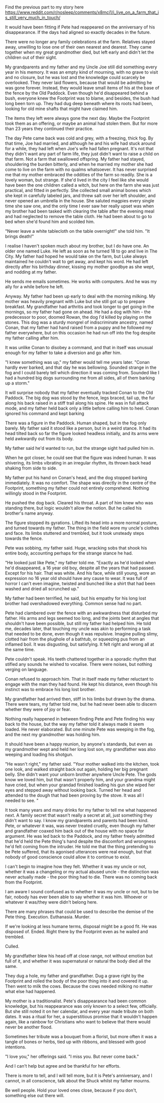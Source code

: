 Find the previous part to my story here https://www.reddit.com/r/nosleep/comments/x8mci1/i_live_on_a_farm_that_is_still_very_much_in_touch/ 

It would have been fitting if Pete had reappeared on the anniversary of his disappearance. If the days had aligned so exactly decades in the future.

There were no longer any family celebrations at the farm. Relatives stayed away, unwilling to lose one of their own nearest and dearest. They came together when my great grandmother died, but left early and didn't let the children out of their sight. 

My grandparents and my father and my Uncle Joe still did something every year in his memory. It was an empty kind of mourning, with no grave to visit and no closure, but he was lost and the knowledge could scarcely be overlooked. They never laid flowers, because that would be admitting he was gone forever. Instead, they would leave small items of his at the base of the fence by the Old Paddock. Even though he'd disappeared behind a bush, everyone knew the Footprint was to blame, and besides, the bush had long been torn up. They had dug deep beneath where its roots had been, looking for old mine shafts that might have claimed him. 

The items they left were always gone the next day. Maybe the Footprint took them as an offering, or maybe an animal had stolen them. But for more than 23 years they continued their practice.

The day Pete came back was cold and grey, with a freezing, thick fog. By that time, Joe had married, and although he and his wife had stuck around for a while, they had left when Joe's wife had fallen pregnant. It's not that they didn't want any part of farm life, they just didn't want to raise a child on that farm. Not a farm that swallowed offspring. My father had stayed, shouldering the burden bitterly, and when he married my mother she had come to live on the farm with no qualms whatsoever. It has never surprised me that my mother embraced the oddities of the farm so readily. She is a lovely woman, but strange. If she'd lived in the city I feel like she would have been the one children called a witch, but here on the farm she was just practical, and fitted in perfectly. She collected small animal bones which she kept in carefully labeled jars, and threw salt over her left shoulder, and never opened an umbrella in the house. She saluted magpies every single time she saw one, and the only time I ever saw her really upset was when my brother had been tasked with clearing the table after the evening meal and had neglected to remove the table cloth. He had been about to go to bed when she'd found him and scolded him.

"Never leave a white tablecloth on the table overnight!" she told him. "It brings death!"

I realise I haven't spoken much about my brother, but I do have one. An older one named Luke. He left as soon as he turned 18 to go and live in The City. My father had hoped he would take on the farm, but Luke always maintained he couldn't wait to get away, and kept his word. He had left directly after his birthday dinner, kissing my mother goodbye as she wept, and nodding at my father.

He sends me emails sometimes. He works with computers. And he was my ally for a while before he left. 

Anyway. My father had been up early to deal with the morning milking. My mother was heavily pregnant with Luke but she still got up to prepare breakfast. My grandfather had arthritis and took longer to get going in the mornings, so my father had gone on ahead. He had a dog with him - the predecessor to poor, doomed Rowan, the dog I'd killed by playing on the stones. This dog was a sturdy mongrel of indiscriminate ancestry, named Conan, that my father had hand raised from a puppy and he followed my father everywhere, but on this occasion he had run off into the fog despite my father calling after him. 

It was unlike Conan to disobey a command, and that in itself was unusual enough for my father to take a diversion and go after him. 

"I knew something was up," my father would tell me years later. "Conan hardly ever barked, and that day he was bellowing. Sounded strange in the fog and I could barely tell which direction it was coming from. Sounded like I had a hundred big dogs surrounding me from all sides, all of them barking up a storm." 

It will surprise nobody that my father eventually tracked Conan to the Old Paddock. The big dog was stood by the fence, legs braced, tail up, the fur along his back raised in a stiff trail along his spine. He was in full attack mode, and my father held back only a little before calling him to heel. Conan ignored his command and kept barking 

There was a figure in the Paddock. Human shaped, but in the fog only barely. My father said it stood like a person, but in a weird stance. It had its head tilted back so far the figure looked headless initially, and its arms were held awkwardly out from its body. 

My father said he'd wanted to run, but the strange sight had pulled him in. 

When he got closer, he could see that the figure was indeed human. It was shivering, its limbs vibrating in an irregular rhythm, its thrown back head shaking from side to side. 

My father put his hand on Conan's head, and the dog stopped barking immediately. It was no comfort. The shape was directly in the centre of the Footprint, something my father could not entirely comprehend. Nothing willingly stood in the Footprint. 

He pushed the dog back. Cleared his throat. A part of him knew who was standing there, but logic wouldn't allow the notion. But he called his brother's name anyway.

The figure stopped its gyrations. Lifted its head into a more normal posture, and turned towards my father. The thing in the field wore my uncle's clothes and face. Its limbs stuttered and trembled, but it took unsteady steps towards the fence. 

Pete was sobbing, my father said. Huge, wracking sobs that shook his entire body, accounting perhaps for the strange stance he had. 

"He looked just like Pete," my father told me. "Exactly as he'd looked when he'd disappeared, a 16 year old boy, despite all the years that had passed. Except for his hair. That was white. And his face, while still young, wore an expression no 16 year old should have any cause to wear. It was full of horror I can't even imagine, twisted and bunched like a shirt that had been washed and dried all scrunched up."

My father had been terrified, he said, but his empathy for his long lost brother had overshadowed everything. Common sense had no part. 

Pete had clambered over the fence with an awkwardness that disturbed my father. His arms and legs seemed too long, and the joints bent at angles that shouldn't have been possible, but still my father had helped him. He told me, decades later, that touching my uncle was akin to performing a task that needed to be done, even though it was repulsive. Imagine pulling slimy, clotted hair from the plughole of a bathtub, or squeezing pus from an inflamed boil. It was disgusting, but satisfying. It felt right and wrong all at the same time. 

Pete couldn't speak. His teeth chattered together in a sporadic rhythm that stifled any sounds he wished to vocalise. There were noises, but nothing verging on language. 

Conan refused to approach him. That in itself made my father reluctant to engage with the man they had found. He kept his distance, even though his instinct was to embrace his long lost brother. 

My grandfather had arrived then, stiff in his limbs but drawn by the drama. There were tears, my father told me, but he had never been able to discern whether they were of joy or fear. 

Nothing really happened in between finding Pete and Pete finding his way back to the house, but the way my father told it always made it seem loaded. He never elaborated. But one minute Pete was weeping in the fog, and the next my grandmother was holding him. 

It should have been a happy reunion, by anyone's standards, but even as my grandmother wept and held her long lost son, my grandfather was also weeping and loading his shotgun. 

"He wasn't right," my father said. "Your mother walked into the kitchen, took one look, and walked straight back out again, holding her big pregnant belly. She didn't want your unborn brother anywhere Uncle Pete. The gods know we loved him, but that wasn't properly him, and your grandma might have cried, but when your grandad finished loading his gun she wiped her eyes and stepped away without looking back. Turned her head and attended to the dough that had been proving by the stove. It was all I needed to see. "

It took many years and many drinks for my father to tell me what happened next. A family secret that wasn't really a secret at all, just something they didn't want to say. I know my grandparents and parents had been kind. Pete, or whatever it was, was never treated cruelly, even though my father and grandfather coaxed him back out of the house with no space for argument. He was led back to the Paddock, and my father freely admitted that he'd held the Pete thing's hand despite the discomfort and wrongness he'd felt coming from the intruder. He told me that the thing pretending to be Pete suffered, that its agonised utterances were real enough, but that nobody of good conscience could allow it to continue to exist. 

I can't begin to imagine how they felt. Whether it was my uncle or not, whether it was a changeling or my actual abused uncle - the distinction was never actually made - the poor thing had to die. There was no coming back from the Footprint. 

I am aware I sound confused as to whether it was my uncle or not, but to be fair, nobody has ever been able to say whether it was him. Whoever or whatever it was/they were didn't belong here. 

There are many phrases that could be used to describe the demise of the Pete thing. Execution. Euthanasia. Murder. 

If we're looking at less humane terms, disposal might be a good fit. He was disposed of. Ended. Right there by the Footprint even as he wailed and trembled. 

Culled. 

My grandfather blew his head off at close range, not without emotion but full of it, and whether it was supernatural or natural the body died all the same. 

They dug a hole, my father and grandfather. Dug a grave right by the Footprint and rolled the body of the poor thing into it and covered it up. Then went to milk the cows. Because the cows needed milking no matter what else had happened. 

My mother is a traditionalist. Pete's disappearance had been common knowledge, but his reappearance was only known to a select few, officially. But she still noted it on her calendar, and every year made tribute on both dates. It was a ritual for her, a superstitious promise that it wouldn't happen again, like a rainbow for Christians who want to believe that there would never be another flood. 

Sometimes her tribute was a bouquet from a florist, but more often it was a tangle of bones or herbs, tied up with ribbons, and blessed with good intentions.

"I love you," her offerings said. "I miss you. But never come back." 

And I can't help but agree and be thankful for her efforts. 

There is more to tell, and I will tell more, but it is Pete's anniversary, and I cannot, in all conscience, talk about the Shuck whilst my father mourns. 

Be well people. Hold your loved ones close, because if you don't, something else out there will.